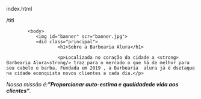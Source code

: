 index.html
<!DOCTYPE html>
<html lang="pt-br">
     <head>
                   <meta charset="UTF-8">
                   <title>Barbearia Alura</title>/titl
                   <link rel="stylesheet" href="style.css">
            </head>  
     
            <body> 
               <img id="banner" scr="banner.jpg">
               <did class="principal">
                       <h1>Sobre a Barbearia Alura</h1>

                       <p>Localizada no coração da cidade a <strong> Barbearia Alura<strong/> traz para o mercado o que há de melhor para seu cabelo e barba. Fundada em 2019 , a Barbearia  alura já é dsetaque na cidade econquista novos clientes a cada dia.</p>

   <p id="missao"><em>Nossa missâo é:<strong>"Proporcionar auto-estima e qualidadede vida aos clientes"</strong>.</em></p>
























               
               
